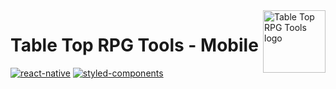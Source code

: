 <img src="https://github.com/GuiiMoraes/TableTopRpg-tools/blob/main/packages%2Fshared%2Fassets%2Flogo.svg" alt="Table Top RPG Tools logo" height="100px" align="right" />

# Table Top RPG Tools - Mobile

[![react-native](https://img.shields.io/badge/react--native-^16.13.1-blue?logo=React)](https://reactjs.org/)
[![styled-components](https://img.shields.io/badge/styled--components-%5E5.1.1-ff69b4?logo=styled-components)](https://styled-components.com/)
